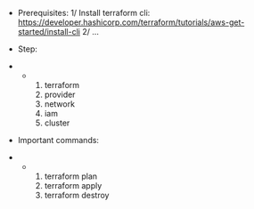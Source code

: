 - Prerequisites:
1/ Install terraform cli: https://developer.hashicorp.com/terraform/tutorials/aws-get-started/install-cli
2/ ...

- Step:
- - 1. terraform
    2. provider
    3. network
    4. iam
    5. cluster

- Important commands:
- - 1. terraform plan
    2. terraform apply
    3. terraform destroy
